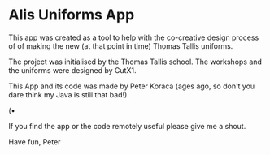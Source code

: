 # Alis Uniforms App

This app was created as a tool to help with the co-creative design process of of making the new (at that point in time) Thomas Tallis uniforms.

The project was initialised by the Thomas Tallis school. The workshops and the uniforms were designed by CutX1.

This App and its code was made by Peter Koraca (ages ago, so don't you dare think my Java is still that bad!).

(•


If you find the app or the code remotely useful please give me a shout.


Have fun,
Peter